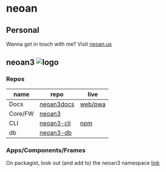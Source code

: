 # neoan

## Personal

Wanna get in touch with me? Visit [neoan.us](https://neoan.us)

## neoan3 ![logo](https://neoan.us/neoan3docs/asset/neoan-favicon.png)

### Repos

| name | repo | live |
| --- | --- | -- |
| Docs | [neoan3docs](https://github.com/sroehrl/neoan3docs) | [web/pwa](https://neoan.us/neoan3docs/) |
| Core/FW | [neoan3](https://github.com/sroehrl/neoan3) |  |
| CLI | [neoan3-cli](https://github.com/sroehrl/neoan3-cli) | [npm](https://www.npmjs.com/package/neoan3-cli) |
| db | [neoan3-db](https://github.com/sroehrl/neoan3-db) |  |

### Apps/Components/Frames

On packagist, look out (and add to) the neoan3 namespace
[link](https://packagist.org/?query=neoan3)
